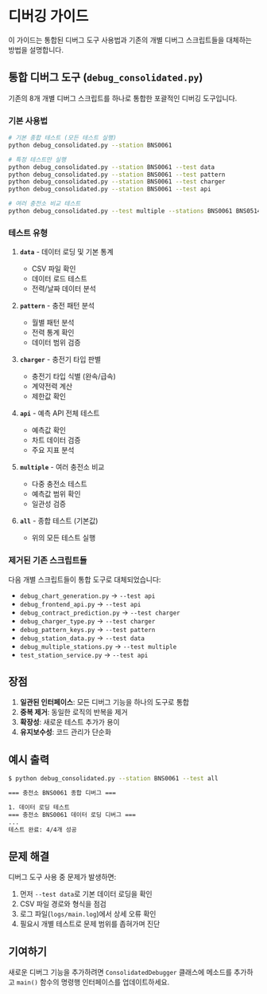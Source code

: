 # 디버깅 가이드

이 가이드는 통합된 디버그 도구 사용법과 기존의 개별 디버그 스크립트들을 대체하는 방법을 설명합니다.

## 통합 디버그 도구 (`debug_consolidated.py`)

기존의 8개 개별 디버그 스크립트를 하나로 통합한 포괄적인 디버깅 도구입니다.

### 기본 사용법

```bash
# 기본 종합 테스트 (모든 테스트 실행)
python debug_consolidated.py --station BNS0061

# 특정 테스트만 실행
python debug_consolidated.py --station BNS0061 --test data
python debug_consolidated.py --station BNS0061 --test pattern
python debug_consolidated.py --station BNS0061 --test charger
python debug_consolidated.py --station BNS0061 --test api

# 여러 충전소 비교 테스트
python debug_consolidated.py --test multiple --stations BNS0061 BNS0514 BNS0819
```

### 테스트 유형

1. **`data`** - 데이터 로딩 및 기본 통계
   - CSV 파일 확인
   - 데이터 로드 테스트
   - 전력/날짜 데이터 분석

2. **`pattern`** - 충전 패턴 분석
   - 월별 패턴 분석
   - 전력 통계 확인
   - 데이터 범위 검증

3. **`charger`** - 충전기 타입 판별
   - 충전기 타입 식별 (완속/급속)
   - 계약전력 계산
   - 제한값 확인

4. **`api`** - 예측 API 전체 테스트
   - 예측값 확인
   - 차트 데이터 검증
   - 주요 지표 분석

5. **`multiple`** - 여러 충전소 비교
   - 다중 충전소 테스트
   - 예측값 범위 확인
   - 일관성 검증

6. **`all`** - 종합 테스트 (기본값)
   - 위의 모든 테스트 실행

### 제거된 기존 스크립트들

다음 개별 스크립트들이 통합 도구로 대체되었습니다:

- `debug_chart_generation.py` → `--test api`
- `debug_frontend_api.py` → `--test api`
- `debug_contract_prediction.py` → `--test charger`
- `debug_charger_type.py` → `--test charger`
- `debug_pattern_keys.py` → `--test pattern`
- `debug_station_data.py` → `--test data`
- `debug_multiple_stations.py` → `--test multiple`
- `test_station_service.py` → `--test api`

## 장점

1. **일관된 인터페이스**: 모든 디버그 기능을 하나의 도구로 통합
2. **중복 제거**: 동일한 로직의 반복을 제거
3. **확장성**: 새로운 테스트 추가가 용이
4. **유지보수성**: 코드 관리가 단순화

## 예시 출력

```bash
$ python debug_consolidated.py --station BNS0061 --test all

=== 충전소 BNS0061 종합 디버그 ===

1. 데이터 로딩 테스트
=== 충전소 BNS0061 데이터 로딩 디버그 ===
...
테스트 완료: 4/4개 성공
```

## 문제 해결

디버그 도구 사용 중 문제가 발생하면:

1. 먼저 `--test data`로 기본 데이터 로딩을 확인
2. CSV 파일 경로와 형식을 점검
3. 로그 파일(`logs/main.log`)에서 상세 오류 확인
4. 필요시 개별 테스트로 문제 범위를 좁혀가며 진단

## 기여하기

새로운 디버그 기능을 추가하려면 `ConsolidatedDebugger` 클래스에 메소드를 추가하고 `main()` 함수의 명령행 인터페이스를 업데이트하세요.